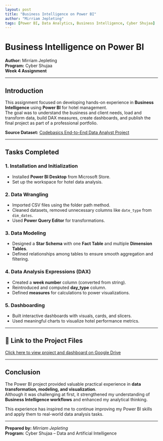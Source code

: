 ```yaml
---
layout: post
title: "Business Intelligence on Power BI"
author: "Mirriam Jepleting"
tags: [Power BI, Data Analytics, Business Intelligence, Cyber Shujaa]
---
```


# Business Intelligence on Power BI  
**Author:** Mirriam Jepleting  
**Program:** Cyber Shujaa  
**Week 4 Assignment**

---

## Introduction  
This assignment focused on developing hands-on experience in **Business Intelligence** using **Power BI** for hotel management.  
The goal was to understand the business and client needs, load and transform data, build DAX measures, create dashboards, and publish the final project as part of a professional portfolio.

**Source Dataset:** [Codebasics End-to-End Data Analyst Project](https://codebasics.io/resources/end-to-end-data-analyst-project)

---

## Tasks Completed  
### 1. Installation and Initialization  
- Installed **Power BI Desktop** from Microsoft Store.  
- Set up the workspace for hotel data analysis.  

### 2. Data Wrangling  
- Imported CSV files using the folder path method.  
- Cleaned datasets, removed unnecessary columns like `date_type` from `dim_dates`.  
- Used **Power Query Editor** for transformations.  

### 3. Data Modeling  
- Designed a **Star Schema** with one **Fact Table** and multiple **Dimension Tables**.  
- Defined relationships among tables to ensure smooth aggregation and filtering.  

### 4. Data Analysis Expressions (DAX)  
- Created a **week number** column (converted from string).  
- Reintroduced and computed **day_type** column.  
- Defined **measures** for calculations to power visualizations.  

### 5. Dashboarding  
- Built interactive dashboards with visuals, cards, and slicers.  
- Used meaningful charts to visualize hotel performance metrics.  

---

## 🔗 Link to the Project Files  
[Click here to view project and dashboard on Google Drive](https://drive.google.com/drive/folders/1WYdPr5EocDcnIDWXpmjgZziaHc-TpQEk?usp=sharing)

---

## Conclusion  
The Power BI project provided valuable practical experience in **data transformation, modeling, and visualization**.  
Although it was challenging at first, it strengthened my understanding of **Business Intelligence workflows** and enhanced my analytical thinking.  

This experience has inspired me to continue improving my Power BI skills and apply them to real-world data analysis tasks.

---

**Prepared by:** *Mirriam Jepleting*   
**Program:** Cyber Shujaa – Data and Artificial Intelligence

